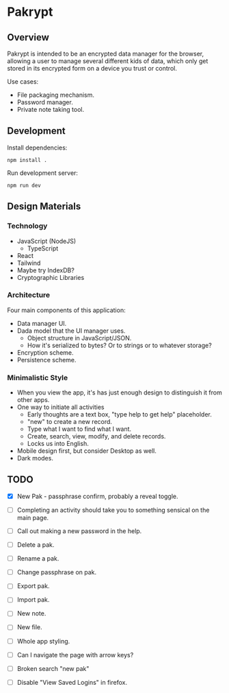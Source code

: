 # Pakrypt

## Overview

Pakrypt is intended to be an encrypted data manager for the browser, allowing a user to manage several different kids of data, which only get stored in its encrypted form on a device you trust or control.

Use cases:

* File packaging mechanism.
* Password manager.
* Private note taking tool.

## Development

Install dependencies:

```
npm install .
```

Run development server:

```
npm run dev
```

## Design Materials

### Technology

* JavaScript (NodeJS)
  - TypeScript
* React
* Tailwind
* Maybe try IndexDB?
* Cryptographic Libraries

### Architecture

Four main components of this application:

* Data manager UI.
* Dada model that the UI manager uses.
  - Object structure in JavaScript/JSON.
  - How it's serialized to bytes? Or to strings or to whatever storage?
* Encryption scheme.
* Persistence scheme.

### Minimalistic Style

* When you view the app, it's has just enough design to distinguish it from other apps.
* One way to initiate all activities
  - Early thoughts are a text box, "type help to get help" placeholder.
  - "new" to create a new record.
  - Type what I want to find what I want.
  - Create, search, view, modify, and delete records.
  - Locks us into English.
* Mobile design first, but consider Desktop as well.
* Dark modes.

## TODO

* [X] New Pak - passphrase confirm, probably a reveal toggle.
* [ ] Completing an activity should take you to something sensical on the main page.
* [ ] Call out making a new password in the help.
* [ ] Delete a pak.
* [ ] Rename a pak.
* [ ] Change passphrase on pak.
* [ ] Export pak.
* [ ] Import pak.
* [ ] New note.
* [ ] New file.
* [ ] Whole app styling.
* [ ] Can I navigate the page with arrow keys?
* [ ] Broken search "new pak"

* [ ] Disable "View Saved Logins" in firefox.

